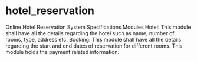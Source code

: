 # hotel_reservation
Online Hotel Reservation System Specifications Modules Hotel: This module shall have all the details regarding the hotel such as name, number of rooms, type, address etc.  Booking: This module shall have all the details regarding the start and end dates of reservation for different rooms.  This module holds the payment related information. 
